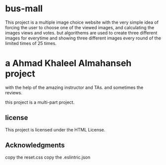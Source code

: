 # bus-mall
This project is a multiple image choice website with the very simple idea of forcing the user to choose one of the viewed images, and calculating the images views and votes. but algorithems are used to create three different images for everytime and showing three different images every round of the limited times of 25 times.

# a Ahmad Khaleel Almahanseh project
with the help of the amazing instructor and TAs. and sometimes the reviews.


this project is a multi-part project.

## license
This project is licensed under the HTML License.

## Acknowledgments

copy the reset.css
copy the .eslintric.json

